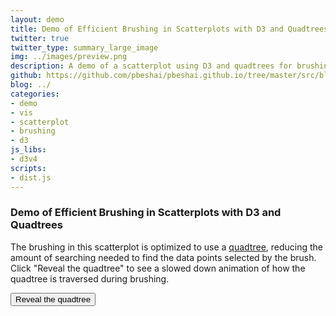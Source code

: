 ```yaml
---
layout: demo
title: Demo of Efficient Brushing in Scatterplots with D3 and Quadtrees
twitter: true
twitter_type: summary_large_image
img: ../images/preview.png
description: A demo of a scatterplot using D3 and quadtrees for brushing.
github: https://github.com/pbeshai/pbeshai.github.io/tree/master/src/blog/2016-12-03-brushing-in-scatterplots-with-d3-and-quadtrees/demo
blog: ../
categories:
- demo
- vis
- scatterplot
- brushing
- d3
js_libs:
- d3v4
scripts:
- dist.js
---
```

<h3>Demo of Efficient Brushing in Scatterplots with D3 and Quadtrees</h3>
<p>
  The brushing in this scatterplot is optimized to use a <a href="https://en.wikipedia.org/wiki/Quadtree">quadtree</a>, reducing the amount of searching needed to find the data points selected by the brush. Click "Reveal the quadtree" to see a slowed down animation of how the quadtree is traversed during brushing.
</p>
<div>
  <button id="reveal-quadtree">Reveal the quadtree</button>
</div>
<div id="vis-container"></div>
